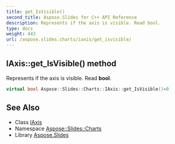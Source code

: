 ```yaml
---
title: get_IsVisible()
second_title: Aspose.Slides for C++ API Reference
description: Represents if the axis is visible. Read bool.
type: docs
weight: 443
url: /aspose.slides.charts/iaxis/get_isvisible/
---
```

## IAxis::get_IsVisible() method


Represents if the axis is visible. Read **bool**.

```cpp
virtual bool Aspose::Slides::Charts::IAxis::get_IsVisible()=0
```

## See Also

* Class [IAxis](../)
* Namespace [Aspose::Slides::Charts](../../)
* Library [Aspose.Slides](../../../)